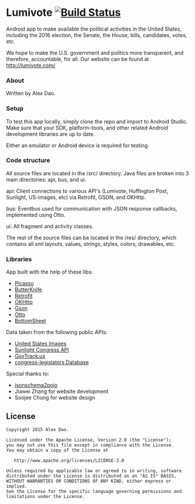 Lumivote [![Build Status](https://travis-ci.org/alexdao/Lumivote.svg?branch=master)](https://travis-ci.org/alexdao/Lumivote)
==========

Android app to make available the political activities in the United States, including the 2016 election, the Senate, the House, bills, candidates, votes, etc. 

We hope to make the U.S. government and politics more transparent, and therefore, accountable, for all. Our website can be found at http://lumivote.com/

### About

Written by Alex Dao. 

### Setup
To test this app locally, simply clone the repo and import to Android Studio. Make sure that your SDK, platform-tools, and other related Android development libraries are up to date. 

Either an emulator or Android device is required for testing. 

### Code structure
All source files are located in the /src/ directory. Java files are broken into 3 main directories: api, bus, and ui. 

api: Client connections to various API's (Lumivote, Huffington Post, Sunlight, US-images, etc) via Retrofit, GSON, and OKHttp.

bus: Eventbus used for communication with JSON response callbacks, implemented using Otto.

ui: All fragment and activity classes.

The rest of the source files can be located in the /res/ directory, which contains all xml layouts, values, strings, styles, colors, drawables, etc.

### Libraries
App built with the help of these libs:
* [Picasso](http://square.github.io/picasso/)
* [ButterKnife](http://jakewharton.github.io/butterknife/)
* [Retrofit](http://square.github.io/retrofit/)
* [OKHttp](http://square.github.io/okhttp/)
* [Gson](https://github.com/google/gson)
* [Otto](http://square.github.io/otto/)
* [BottomSheet](https://github.com/Flipboard/bottomsheet)

Data taken from the following public APIs:
* [United States Images](https://github.com/unitedstates/images)
* [Sunlight Congress API](http://developer.nytimes.com/docs/read/congress_api)
* [GovTrack.us](https://www.govtrack.us)
* [congress-legislators Database](https://github.com/unitedstates/congress-legislators)

Special thanks to:
* [jsonschema2pojo](http://www.jsonschema2pojo.org/)
* Jiawei Zhang for website development
* Soojee Chung for website design

License
--------

    Copyright 2015 Alex Dao.

    Licensed under the Apache License, Version 2.0 (the "License");
    you may not use this file except in compliance with the License.
    You may obtain a copy of the License at

       http://www.apache.org/licenses/LICENSE-2.0

    Unless required by applicable law or agreed to in writing, software
    distributed under the License is distributed on an "AS IS" BASIS,
    WITHOUT WARRANTIES OR CONDITIONS OF ANY KIND, either express or implied.
    See the License for the specific language governing permissions and
    limitations under the License.

